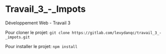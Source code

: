 # Travail_3_-_Impots

Développement Web - Travail 3


Pour cloner le projet:
`git clone https://gitlab.com/levydanqc/travail_3_-_impots.git`

Pour installer le projet:
`npm install`
